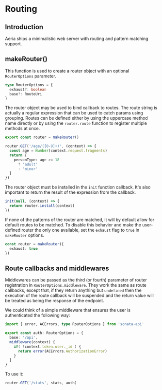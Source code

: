 # Routing

## Introduction

Aeria ships a minimalistic web server with routing and pattern matching support.

## makeRouter()

This function is used to create a router object with an optional `RouterOptions` parameter.

```typescript
type RouterOptions = {
  exhaust?: boolean
  base?: RouteUri
}
```

The router object may be used to bind callback to routes. The route string is actually a regular expression that can be used to catch params using grouping. Routes can be defined either by using the uppercase method name directly or by using the `router.route` function to register multiple methods at once.

```typescript
export const router = makeRouter()

router.GET('/age/([0-9]+)', (context) => {
  const age = Number(context.request.fragments)
  return {
    personType: age >= 18
      ? 'adult'
      : 'minor'
  }
})
```

The router object must be installed in the `init` function callback.
It's also important to return the result of the expression from the callback.

```typescript
init(null, (context) => {
  return router.install(context)
})
```

If none of the patterns of the router are matched, it will by default allow for default routes to be matched. To disable this behavior and make the user-defined router the only one available, set the `exhaust` flag to `true` in `makeRouter` options.

```typescript
const router = makeRouter({
  exhaust: true
})
```

## Route callbacks and middlewares

Middlewares can be passed as the third (or fourth) parameter of router registration in `RouterOptions.middleware`. They work the same as route callbacks, except that, if they return anything but `undefined` then the execution of the route callback will be suspended and the return value will be treated as being the response of the endpoint.

We could think of a simple middleware that ensures the user is authenticated the following way:

```typescript
import { error, ACErrors, type RouterOptions } from 'sonata-api'

export const auth: RouterOptions = {
  base: '/api',
  middleware(context) {
    if( !context.token.user._id ) {
      return error(ACErrors.AuthorizationError)
    }
  }
}

```

To use it:

```typescript
router.GET('/stats', stats, auth)
```
